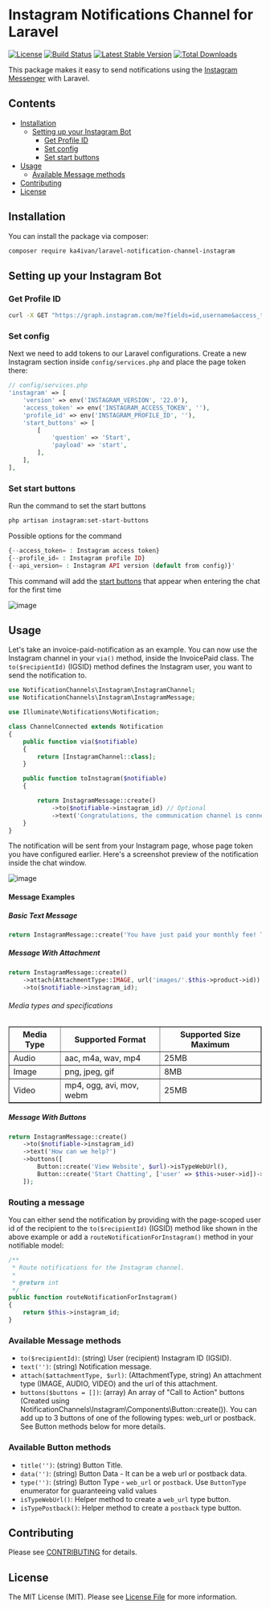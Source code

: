 # Instagram Notifications Channel for Laravel

[![License](https://img.shields.io/packagist/l/ka4ivan/laravel-notification-channel-instagram.svg?style=for-the-badge)](https://packagist.org/packages/ka4ivan/laravel-notification-channel-instagram)
[![Build Status](https://img.shields.io/github/stars/ka4ivan/laravel-notification-channel-instagram.svg?style=for-the-badge)](https://github.com/ka4ivan/laravel-notification-channel-instagram)
[![Latest Stable Version](https://img.shields.io/packagist/v/ka4ivan/laravel-notification-channel-instagram.svg?style=for-the-badge)](https://packagist.org/packages/ka4ivan/laravel-notification-channel-instagram)
[![Total Downloads](https://img.shields.io/packagist/dt/ka4ivan/laravel-notification-channel-instagram.svg?style=for-the-badge)](https://packagist.org/packages/ka4ivan/laravel-notification-channel-instagram)

This package makes it easy to send notifications using the [Instagram Messenger](https://developers.facebook.com/docs/instagram-platform) with Laravel.
 
## Contents

- [Installation](#installation)
    - [Setting up your Instagram Bot](#setting-up-your-instagram-bot)
      - [Get Profile ID](#get-profile-id)
      - [Set config](#set-config)
      - [Set start buttons](#set-start-buttons)
- [Usage](#usage)
    - [Available Message methods](#available-message-methods)
- [Contributing](#contributing)
- [License](#license)


## Installation

You can install the package via composer:

``` bash
composer require ka4ivan/laravel-notification-channel-instagram
```

## Setting up your Instagram Bot

### Get Profile ID
``` bash
curl -X GET "https://graph.instagram.com/me?fields=id,username&access_token=ACCESS_TOKEN"
```

### Set config
Next we need to add tokens to our Laravel configurations. Create a new Instagram section inside `config/services.php` and place the page token there:

```php
// config/services.php
'instagram' => [
    'version' => env('INSTAGRAM_VERSION', '22.0'),
    'access_token' => env('INSTAGRAM_ACCESS_TOKEN', ''),
    'profile_id' => env('INSTAGRAM_PROFILE_ID', ''),
    'start_buttons' => [
        [
            'question' => 'Start',
            'payload' => 'start',
        ],
    ],
],
```

### Set start buttons

Run the command to set the start buttons
``` bash
php artisan instagram:set-start-buttons
```

Possible options for the command
```php
{--access_token= : Instagram access token}
{--profile_id= : Instagram profile ID}
{--api_version= : Instagram API version (default from config)}'
```

This command will add the [start buttons](https://developers.facebook.com/docs/instagram-platform/instagram-api-with-instagram-login/messaging-api/ice-breakers) that appear when entering the chat for the first time

![image](https://github.com/user-attachments/assets/c4a1af25-df9f-4170-973c-c099678955a0)

## Usage

Let's take an invoice-paid-notification as an example.
You can now use the Instagram channel in your `via()` method, inside the InvoicePaid class. The `to($recipientId)` (IGSID) method defines the Instagram user, you want to send the notification to.

```php
use NotificationChannels\Instagram\InstagramChannel;
use NotificationChannels\Instagram\InstagramMessage;

use Illuminate\Notifications\Notification;

class ChannelConnected extends Notification
{
    public function via($notifiable)
    {
        return [InstagramChannel::class];
    }

    public function toInstagram($notifiable)
    {

        return InstagramMessage::create()
            ->to($notifiable->instagram_id) // Optional
            ->text('Congratulations, the communication channel is connected');
    }
}
```

The notification will be sent from your Instagram page, whose page token you have configured earlier. Here's a screenshot preview of the notification inside the chat window.

![image](https://github.com/user-attachments/assets/30cfd446-fd5f-4dd4-9705-82a820bf7295)

#### Message Examples

##### Basic Text Message

```php
return InstagramMessage::create('You have just paid your monthly fee! Thanks');
```

##### Message With Attachment

```php
return InstagramMessage::create()
    ->attach(AttachmentType::IMAGE, url('images/'.$this->product->id))
    ->to($notifiable->instagram_id);
```

###### Media types and specifications
<table align="center" border="1" cellspacing="0" cellpadding="5"> <thead> <tr> <th>Media Type</th> <th>Supported Format</th> <th>Supported Size Maximum</th> </tr> </thead> <tbody> <tr> <td>Audio</td> <td>aac, m4a, wav, mp4</td> <td>25MB</td> </tr> <tr> <td>Image</td> <td>png, jpeg, gif</td> <td>8MB</td> </tr> <tr> <td>Video</td> <td>mp4, ogg, avi, mov, webm</td> <td>25MB</td> </tr> </tbody> </table>

##### Message With Buttons

```php
return InstagramMessage::create()
    ->to($notifiable->instagram_id)
    ->text('How can we help?')
    ->buttons([
        Button::create('View Website', $url)->isTypeWebUrl(),
        Button::create('Start Chatting', ['user' => $this->user->id])->isTypePostback() // Custom payload sent back to your server
    ]);
```

### Routing a message

You can either send the notification by providing with the page-scoped user id of the recipient to the `to($recipientId)` (IGSID) method like shown in the above example or add a `routeNotificationForInstagram()` method in your notifiable model:

```php
/**
 * Route notifications for the Instagram channel.
 *
 * @return int
 */
public function routeNotificationForInstagram()
{
    return $this->instagram_id;
}
```

### Available Message methods
- `to($recipientId)`: (string) User (recipient) Instagram ID (IGSID).
- `text('')`: (string) Notification message.
- `attach($attachmentType, $url)`: (AttachmentType, string) An attachment type (IMAGE, AUDIO, VIDEO) and the url of this attachment.
- `buttons($buttons = [])`: (array) An array of "Call to Action" buttons (Created using NotificationChannels\Instagram\Components\Button::create()). You can add up to 3 buttons of one of the following types: web_url or postback. See Button methods below for more details.


### Available Button methods
- `title('')`: (string) Button Title.
- `data('')`: (string) Button Data - It can be a web url or postback data.
- `type('')`: (string) Button Type - `web_url` or `postback`. Use `ButtonType` enumerator for guaranteeing valid values
- `isTypeWebUrl()`: Helper method to create a `web_url` type button.
- `isTypePostback()`: Helper method to create a `postback` type button.

## Contributing

Please see [CONTRIBUTING](CONTRIBUTING.md) for details.

## License

The MIT License (MIT). Please see [License File](LICENSE.md) for more information.
